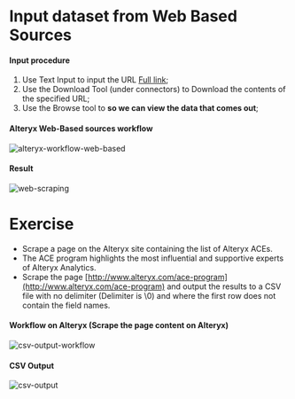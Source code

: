 Input dataset from Web Based Sources
===
#### Input procedure
1. Use Text Input to input the URL [Full link](http://www.5280.com/topdocslist?title=&specialty=All&hospital=All&distance%5Bpostal_code%5D=&distance%5Bsearch_distance%5D=5&distance%5Bsearch_units%5D=mile&field_year_value=&field_doctor_current_year_value_checkbox=0&page=full);
2. Use the Download Tool (under connectors) to Download the contents of the specified URL;
3. Use the Browse tool to **so we can view the data that comes out**;

#### Alteryx Web-Based sources workflow
![alteryx-workflow-web-based](https://cloud.githubusercontent.com/assets/16644017/20640385/d9cc2776-b41f-11e6-9357-ce47a04f303f.JPG)

#### Result
![web-scraping](https://cloud.githubusercontent.com/assets/16644017/20640376/9b4b95a4-b41f-11e6-9c7e-41c18c3d644d.JPG)


Exercise
===
- Scrape a page on the Alteryx site containing the list of Alteryx ACEs.
- The ACE program highlights the most influential and supportive experts of Alteryx Analytics.
- Scrape the page [http://www.alteryx.com/ace-program](http://www.alteryx.com/ace-program) and output the results to a CSV file with no delimiter (Delimiter is \0) and where the first row does not contain the field names.

#### Workflow on Alteryx (Scrape the page content on Alteryx)
![csv-output-workflow](https://cloud.githubusercontent.com/assets/16644017/20640453/9b2a090a-b421-11e6-80ee-33d3162a118b.JPG)

#### CSV Output
![csv-output](https://cloud.githubusercontent.com/assets/16644017/20640461/d0f2c57c-b421-11e6-8642-506229278c12.JPG)
